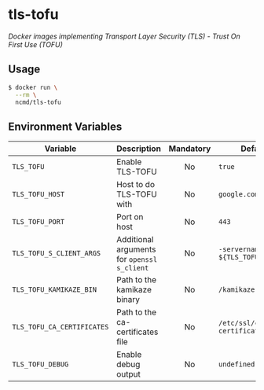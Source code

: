 # tls-tofu
_Docker images implementing Transport Layer Security (TLS) -  Trust On First Use (TOFU)_

## Usage

```sh
$ docker run \
  --rm \
  ncmd/tls-tofu
```

## Environment Variables

| Variable | Description | Mandatory | Default |
| -------- | ----------- | :-------: | ------- |
| `TLS_TOFU` | Enable TLS-TOFU | No | `true` |
| `TLS_TOFU_HOST` | Host to do TLS-TOFU with | No | `google.com` |
| `TLS_TOFU_PORT` | Port on host | No | `443` |
| `TLS_TOFU_S_CLIENT_ARGS` | Additional arguments for `openssl s_client` | No | `-servername ${TLS_TOFU_HOST}` |
| `TLS_TOFU_KAMIKAZE_BIN` | Path to the kamikaze binary | No | `/kamikaze` |
| `TLS_TOFU_CA_CERTIFICATES` | Path to the ca-certificates file | No | `/etc/ssl/certs/ca-certificates.crt` |
| `TLS_TOFU_DEBUG` | Enable debug output | No | `undefined` |
